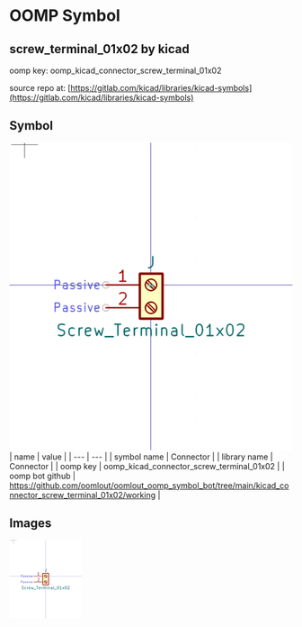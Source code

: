 # OOMP Symbol  
## screw_terminal_01x02  by kicad  
  
oomp key: oomp_kicad_connector_screw_terminal_01x02  
  
source repo at: [https://gitlab.com/kicad/libraries/kicad-symbols](https://gitlab.com/kicad/libraries/kicad-symbols)  
## Symbol  
  
[![working.png](working_600.png)](working.png)  
| name | value | 
| --- | --- | 
| symbol name | Connector | 
| library name | Connector | 
| oomp key | oomp_kicad_connector_screw_terminal_01x02 | 
| oomp bot github | https://github.com/oomlout/oomlout_oomp_symbol_bot/tree/main/kicad_connector_screw_terminal_01x02/working | 
## Images  
  
[![working.png](working_140.png)](working.png)  
